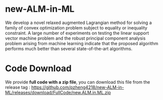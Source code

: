 # new-ALM-in-ML
We develop a novel relaxed augmented Lagrangian method for solving a family of convex optimization problem subject to equality or inequality constraint. A large number of experiments on testing the linear support vector machine problem and the robust principal component analysis problem arising from machine learning indicate that the proposed algorithm performs much better than several state-of-the-art algorithms.


# Code Download
We provide **full code with a zip file**, you can download this file from the release tag : https://github.com/pzheng4218/new-ALM-in-ML/releases/download/FullCode/new.ALM.in.ML.zip

